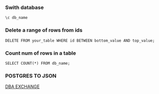 ### Swith database

```
\c db_name
```

### Delete a range of rows from ids

```
DELETE FROM your_table WHERE id BETWEEN bottom_value AND top_value;
```
### Count num of rows in a table

```
SELECT COUNT(*) FROM db_name;
```
### POSTGRES TO JSON
[DBA EXCHANGE](https://dba.stackexchange.com/questions/90482/export-postgres-table-as-json)

